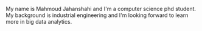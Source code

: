 My name is Mahmoud Jahanshahi and I'm a computer science phd student. My background is industrial engineering and I'm looking forward to learn more in big data analytics.
